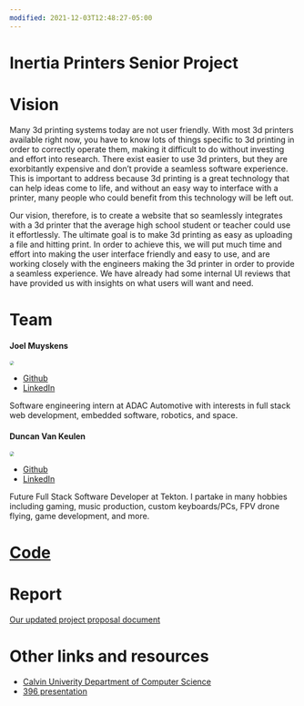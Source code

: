 ```yaml
---
modified: 2021-12-03T12:48:27-05:00
---
```


# Inertia Printers Senior Project

# Vision

Many 3d printing systems today are not user friendly. With most 3d printers available right now, you have to know lots of things specific to 3d printing in order to correctly operate them, making it difficult to do without investing and effort into research. There exist easier to use 3d printers, but they are exorbitantly expensive and don’t provide a seamless software experience. This is important to address because 3d printing is a great technology that can help ideas come to life, and without an easy way to interface with a printer, many people who could benefit from this technology will be left out.

Our vision, therefore, is to create a website that so seamlessly integrates with a 3d printer that the average high school student or teacher could use it effortlessly. The ultimate goal is to make 3d printing as easy as uploading a file and hitting print. In order to achieve this, we will put much time and effort into making the user interface friendly and easy to use, and are working closely with the engineers making the 3d printer in order to provide a seamless experience. We have already had some internal UI reviews that have provided us with insights on what users will want and need. 

# Team

#### Joel Muyskens

<img src="https://avatars.githubusercontent.com/u/25706574?v=4" style="zoom:50%;border-radius:500px" />

- [Github](https://github.com/Jrmuys)
- [LinkedIn](https://www.linkedin.com/in/joel-muyskens-797658157/)

Software engineering intern at ADAC Automotive with interests in full stack web development, embedded software, robotics, and space.

#### Duncan Van Keulen

<img src="https://media-exp1.licdn.com/dms/image/C5603AQENscCa7DrXaw/profile-displayphoto-shrink_800_800/0/1636598786106?e=1654732800&v=beta&t=tEtu2bLhMYZpTV2b-OXG38lgxP6HN2zLR0X8_90LPtg" style="zoom:53%;border-radius:500px" />


- [Github](http://github.com/TheDunco)
- [LinkedIn](https://www.linkedin.com/in/duncan-vankeulen-7569a3154/)


Future Full Stack Software Developer at Tekton. I partake in many hobbies including gaming, music production, custom keyboards/PCs, FPV drone flying, game development, and more.

# [Code](https://github.com/Inertia-Printers/InertiaPrintersWebsite)

# Report
[Our updated project proposal document](https://docs.google.com/document/d/1GXHvZdeAvZvZcEVXQ7mMKzlRHoEisZOMnRO4YWK44kQ/edit?usp=sharing)

# Other links and resources
- [Calvin Univerity Department of Computer Science](https://computing.calvin.edu/)
- [396 presentation](https://docs.google.com/presentation/d/1d_bJn5hZLWqen5sFH7_oFZz3XkPw17_uDcJn6yeATVo/edit?usp=sharing)
